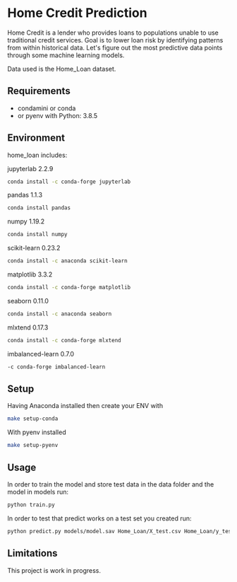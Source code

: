 # Home Credit Prediction
Home Credit is a lender who provides loans to populations unable to use traditional credit services. Goal is to lower loan risk by identifying patterns from within historical data. Let's figure out the most predictive data points through some machine learning models.

Data used is the Home_Loan dataset.

## Requirements
- condamini or conda
- or pyenv with Python: 3.8.5

## Environment

home_loan includes:

jupyterlab 2.2.9
```bash
conda install -c conda-forge jupyterlab
```

pandas 1.1.3
```bash
conda install pandas
````

numpy 1.19.2
```bash
conda install numpy
````

scikit-learn 0.23.2
```bash
conda install -c anaconda scikit-learn
```
matplotlib 3.3.2
```bash
conda install -c conda-forge matplotlib
````

seaborn 0.11.0
```bash
conda install -c anaconda seaborn
````

mlxtend 0.17.3
```bash
conda install -c conda-forge mlxtend
```

imbalanced-learn 0.7.0
```bash
-c conda-forge imbalanced-learn
```

## Setup
Having Anaconda installed then create your ENV with

```bash
make setup-conda
```

With pyenv installed

```bash
make setup-pyenv
```

## Usage

In order to train the model and store test data in the data folder and the model in models run:

```bash
python train.py  
```

In order to test that predict works on a test set you created run:

```bash
python predict.py models/model.sav Home_Loan/X_test.csv Home_Loan/y_test.csv
```

## Limitations

This project is work in progress.